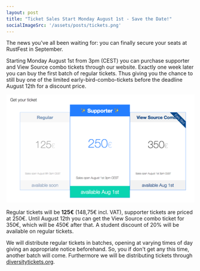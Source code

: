 ```yaml
---
layout: post
title: "Ticket Sales Start Monday August 1st - Save the Date!"
socialImageSrc: '/assets/posts/tickets.png'
---
```


The news you've all been waiting for: you can finally secure your seats at RustFest in September.


Starting Monday August 1st from 3pm (CEST) you can purchase supporter and View Source combo tickets through our website. Exactly one week later you can buy the first batch of regular tickets. Thus giving you the chance to still buy one of the limited early-bird-combo-tickets before the deadline August 12th for a discount price.

![](/assets/posts/tickets.png)


Regular tickets will be **125€** (148,75€ incl. VAT), supporter tickets are priced at 250€. Until August 12th you can get the View Source combo ticket for 350€, which will be 450€ after that. A student discount of 20% will be available on regular tickets.

We will distribute regular tickets in batches, opening at varying times of day giving an appropriate notice beforehand. So, you if don't get any this time, another batch will come. Furthermore we will be distributing tickets through [diversitytickets.org](http://diversitytickets.org).
